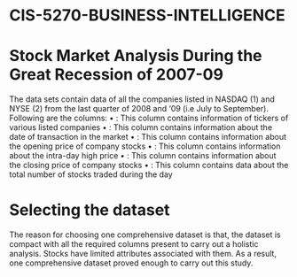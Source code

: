 # CIS-5270-BUSINESS-INTELLIGENCE
# Stock Market Analysis During the Great Recession of 2007-09


The data sets contain data of all the companies listed in NASDAQ (1) and NYSE (2) from the last quarter of 2008 and ‘09 (i.e July to September). Following are the columns: 
 •	<ticker> : This column contains information of tickers of various listed companies
 •	<date> : This column contains information about the date of transaction in the market
 •	<open> : This column contains information about the opening price of company stocks
 •	<high> : This column contains information about the intra-day high price
 •	<close> : This column contains information about the closing price of company stocks
 •	<vol> : This column contains data about the total number of stocks traded during the day


# Selecting the dataset

The reason for choosing one comprehensive dataset is that, the dataset is compact with all the required columns present to carry out a holistic analysis. Stocks have limited attributes associated with them. As a result, one comprehensive dataset proved enough to carry out this study.

